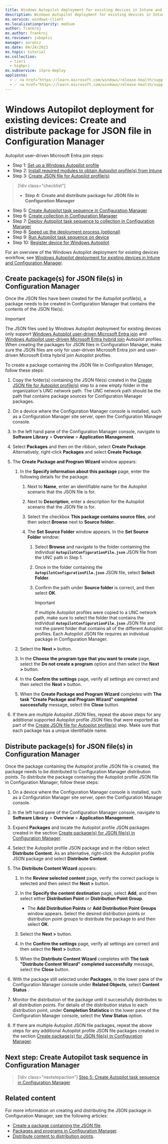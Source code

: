 ```yaml
---
title: Windows Autopilot deployment for existing devices in Intune and Configuration Manager - Step 4 of 10 - Create and distribute package for JSON file in Configuration Manager
description: Windows Autopilot deployment for existing devices in Intune and Configuration Manager - Step 4 of 10 - Create and distribute package for JSON file in Configuration Manager.
ms.service: windows-client
ms.localizationpriority: medium
author: frankroj
ms.author: frankroj
ms.reviewer: jubaptis
manager: aaroncz
ms.date: 04/24/2023
ms.topic: tutorial
ms.collection:
  - tier1
  - highpri
ms.subservice: itpro-deploy
appliesto:
  - ✅ <a href="https://learn.microsoft.com/windows/release-health/supported-versions-windows-client" target="_blank">Windows 11</a>
  - ✅ <a href="https://learn.microsoft.com/windows/release-health/supported-versions-windows-client" target="_blank">Windows 10</a>
---
```


# Windows Autopilot deployment for existing devices: Create and distribute package for JSON file in Configuration Manager

Autopilot user-driven Microsoft Entra join steps:
- Step 1: [Set up a Windows Autopilot profile](setup-autopilot-profile.md)
- Step 2: [Install required modules to obtain Autopilot profile(s) from Intune](install-modules.md)
- Step 3: [Create JSON file for Autopilot profile(s)](create-json-file.md)
> [!div class="checklist"]
> - **Step 4: Create and distribute package for JSON file in Configuration Manager**
- Step 5: [Create Autopilot task sequence in Configuration Manager](create-autopilot-task-sequence.md)
- Step 6: [Create collection in Configuration Manager](create-collection.md)
- Step 7: [Deploy Autopilot task sequence to collection in Configuration Manager](deploy-autopilot-task-sequence.md)
- Step 8: [Speed up the deployment process (optional)](speed-up-deployment.md)
- Step 9: [Run Autopilot task sequence on device](run-autopilot-task-sequence.md)
- Step 10: [Register device for Windows Autopilot](register-device.md)

For an overview of the Windows Autopilot deployment for existing devices workflow, see [Windows Autopilot deployment for existing devices in Intune and Configuration Manager](existing-devices-workflow.md#workflow).

## Create package(s) for JSON file(s) in Configuration Manager

Once the JSON files have been created for the Autopilot profile(s), a package needs to be created in Configuration Manager that contains the contents of the JSON file(s).

> [!IMPORTANT]
>
> The JSON files used by Windows Autopilot deployment for existing devices only support [Windows Autopilot user-driven Microsoft Entra join](../user-driven/azure-ad-join-workflow.md) and [Windows Autopilot user-driven Microsoft Entra hybrid join](../user-driven/hybrid-azure-ad-join-workflow.md) Autopilot profiles. When creating the packages for JSON files in Configuration Manager, make sure the JSON files are only for user-driven Microsoft Entra join and user-driven Microsoft Entra hybrid join Autopilot profiles.

To create a package containing the JSON file in Configuration Manager, follow these steps:

1. Copy the folder(s) containing the JSON file(s) created in the [Create JSON file for Autopilot profile(s)](create-json-file.md) step to a new empty folder in the organization's UNC network path. The UNC network path should be the path that contains package sources for Configuration Manager packages.

1. On a device where the Configuration Manager console is installed, such as a Configuration Manager site server, open the Configuration Manager console.

1. In the left hand pane of the Configuration Manager console, navigate to **Software Library** > **Overview** > **Application Management**.

1. Select **Packages** and then on the ribbon, select **Create Package**. Alternatively, right-click **Packages** and select **Create Package**.

1. The **Create Package and Program Wizard** window appears:

   1. In the **Specify information about this package** page, enter the following details for the package:

      1. Next to **Name**, enter an identifiable name for the Autopilot scenario that the JSON file is for.

      1. Next to **Description**, enter a description for the Autopilot scenario that the JSON file is for.

      1. Select the checkbox **This package contains source files**, and then select **Browse** next to **Source folder:**.

      1. The **Set Source Folder** window appears. In the **Set Source Folder** window:

         1. Select **Browse** and navigate to the folder containing the individual **`AutopilotConfigurationFile.json`** JSON file from the UNC path in Step 1.

         1. Once in the folder containing the **`AutopilotConfigurationFile.json`** JSON file, select **Select Folder**.

         1. Confirm the path under **Source folder** is correct, and then select **OK**.

            > [!IMPORTANT]
            >
            > If multiple Autopilot profiles were copied to a UNC network path, make sure to select the folder that contains the individual  **`AutopilotConfigurationFile.json`** JSON file and not the parent folder that contains all of the different Autopilot profiles. Each Autopilot JSON file requires an individual package in Configuration Manager.

   1. Select the **Next >** button.

   1. In the **Choose the program type that you want to create** page, select the **Do not create a program** option and then select the **Next >** button.

   1. In the **Confirm the settings** page, verify all settings are correct and then select the **Next >** button.

   1. When the **Create Package and Program Wizard** completes with **The task "Create Package and Program Wizard" completed successfully** message, select the **Close** button.

1. If there are multiple Autopilot JSON files, repeat the above steps for any additional supported Autopilot profile JSON files that were exported as part of the [Create JSON file for Autopilot profile(s)](create-json-file.md) step. Make sure that each package has a unique identifiable name.

## Distribute package(s) for JSON file(s) in Configuration Manager

Once the package containing the Autopilot profile JSON file is created, the package needs to be distributed to Configuration Manager distribution points. To distribute the package containing the Autopilot profile JSON file in Configuration Manager, follow these steps:

1. On a device where the Configuration Manager console is installed, such as a Configuration Manager site server, open the Configuration Manager console.

1. In the left hand pane of the Configuration Manager console, navigate to **Software Library** > **Overview** > **Application Management**.

1. Expand **Packages** and locate the Autopilot profile JSON packages created in the section [Create package(s) for JSON file(s) in Configuration Manager](#create-packages-for-json-files-in-configuration-manager).

1. Select the Autopilot profile JSON package and in the ribbon select **Distribute Content**. As an alternative, right-click the Autopilot profile JSON package and select **Distribute Content**.

1. The **Distribute Content Wizard** appears:

   1. In the **Review selected content** page, verify the correct package is selected and then select the **Next >** button.

   1. In the **Specify the content destination** page, select **Add**, and then select either **Distribution Point** or **Distribution Point Group**.

      - The **Add Distribution Points** or **Add Distribution Point Groups** window appears. Select the desired distribution points or distribution point groups to distribute the package to and then select **OK**.

   1. Select the **Next >** button.

   1. In the **Confirm the settings** page, verify all settings are correct and then select the **Next >** button.

   1. When the **Distribute Content Wizard** completes with **The task "Distribute Content Wizard" completed successfully** message, select the **Close** button.

1. With the package still selected under **Packages**, in the lower pane of the Configuration Manager console under **Related Objects**, select **Content Status** .

1. Monitor the distribution of the package until it successfully distributes to all distribution points. For details of the distribution status to each distribution point, under **Completion Statistics** in the lower pane of the Configuration Manager console, select the **View Status** option.

1. If there are multiple Autopilot JSON file packages, repeat the above steps for any additional Autopilot profile JSON file packages created in the section [Create package(s) for JSON file(s) in Configuration Manager](#create-packages-for-json-files-in-configuration-manager).

## Next step: Create Autopilot task sequence in Configuration Manager

> [!div class="nextstepaction"]
> [Step 5: Create Autopilot task sequence in Configuration Manager](create-autopilot-task-sequence.md)

## Related content

For more information on creating and distributing the JSON package in Configuration Manager, see the following articles:

- [Create a package containing the JSON file](../../existing-devices.md#create-a-package-containing-the-json-file).
- [Packages and programs in Configuration Manager](/mem/configmgr/apps/deploy-use/packages-and-programs).
- [Distribute content to distribution points](../../existing-devices.md#distribute-content-to-distribution-points).
